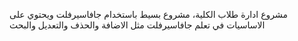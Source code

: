مشروع ادارة طلاب الكلية، مشروع بسيط باستخدام جافاسيرفلت ويحتوي على الاساسيات في تعلم جافاسيرفلت مثل الاضافة والحذف والتعديل والبحث
